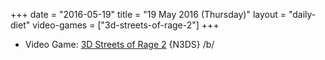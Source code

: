 +++
date = "2016-05-19"
title = "19 May 2016 (Thursday)"
layout = "daily-diet"
video-games = ["3d-streets-of-rage-2"]
+++

<ul>
<li class="entry Video Game">Video Game: <a href="/video-games/3d-streets-of-rage-2">3D Streets of Rage 2</a> {N3DS} /b/</li>
</ul>